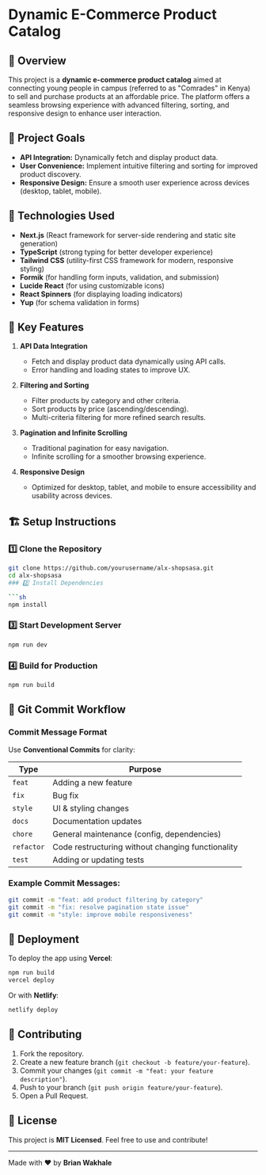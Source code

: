 # Dynamic E-Commerce Product Catalog

## 🛒 Overview

This project is a **dynamic e-commerce product catalog** aimed at connecting young people in campus (referred to as "Comrades" in Kenya) to sell and purchase products at an affordable price. The platform offers a seamless browsing experience with advanced filtering, sorting, and responsive design to enhance user interaction.

## 🎯 Project Goals

- **API Integration:** Dynamically fetch and display product data.
- **User Convenience:** Implement intuitive filtering and sorting for improved product discovery.
- **Responsive Design:** Ensure a smooth user experience across devices (desktop, tablet, mobile).

## 🚀 Technologies Used

- **Next.js** (React framework for server-side rendering and static site generation)
- **TypeScript** (strong typing for better developer experience)
- **Tailwind CSS** (utility-first CSS framework for modern, responsive styling)
- **Formik** (for handling form inputs, validation, and submission)
- **Lucide React** (for using customizable icons)
- **React Spinners** (for displaying loading indicators)
- **Yup** (for schema validation in forms)

## 🔑 Key Features

1. **API Data Integration**
   - Fetch and display product data dynamically using API calls.
   - Error handling and loading states to improve UX.

2. **Filtering and Sorting**
   - Filter products by category and other criteria.
   - Sort products by price (ascending/descending).
   - Multi-criteria filtering for more refined search results.

3. **Pagination and Infinite Scrolling**
   - Traditional pagination for easy navigation.
   - Infinite scrolling for a smoother browsing experience.

4. **Responsive Design**
   - Optimized for desktop, tablet, and mobile to ensure accessibility and usability across devices.

## 🏗️ Setup Instructions

### 1️⃣ Clone the Repository

```sh
git clone https://github.com/yourusername/alx-shopsasa.git
cd alx-shopsasa
### 2️⃣ Install Dependencies

```sh
npm install
```

### 3️⃣ Start Development Server

```sh
npm run dev
```

### 4️⃣ Build for Production

```sh
npm run build
```

## 🔄 Git Commit Workflow

### Commit Message Format

Use **Conventional Commits** for clarity:

| Type       | Purpose                                           |
| ---------- | ------------------------------------------------- |
| `feat`     | Adding a new feature                              |
| `fix`      | Bug fix                                           |
| `style`    | UI & styling changes                              |
| `docs`     | Documentation updates                             |
| `chore`    | General maintenance (config, dependencies)        |
| `refactor` | Code restructuring without changing functionality |
| `test`     | Adding or updating tests                          |

### Example Commit Messages:

```sh
git commit -m "feat: add product filtering by category"
git commit -m "fix: resolve pagination state issue"
git commit -m "style: improve mobile responsiveness"
```

## 🚀 Deployment

To deploy the app using **Vercel**:

```sh
npm run build
vercel deploy
```

Or with **Netlify**:

```sh
netlify deploy
```

## 🤝 Contributing

1. Fork the repository.
2. Create a new feature branch (`git checkout -b feature/your-feature`).
3. Commit your changes (`git commit -m "feat: your feature description"`).
4. Push to your branch (`git push origin feature/your-feature`).
5. Open a Pull Request.

## 📜 License

This project is **MIT Licensed**. Feel free to use and contribute!

---

Made with ❤️ by **Brian Wakhale**

